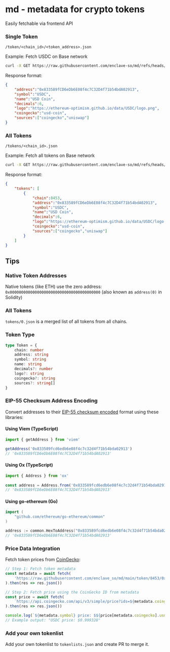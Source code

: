 # md - metadata for crypto tokens
Easily fetchable via frontend API

### Single Token
`/token/<chain_id>/<token_address>.json`

Example: Fetch USDC on Base network
```bash
curl -X GET https://raw.githubusercontent.com/enclave-so/md/refs/heads/main/token/8453/0x833589fCD6eDb6E08f4c7C32D4f71b54bdA02913.json
```

Response format:
```json
{
    "address":"0x833589fCD6eDb6E08f4c7C32D4f71b54bdA02913",
    "symbol":"USDC",
    "name":"USD Coin",
    "decimals":6,
    "logo":"https://ethereum-optimism.github.io/data/USDC/logo.png",
    "coingecko":"usd-coin",
    "sources":["coingecko","uniswap"]
}
```

### All Tokens
`/tokens/<chain_id>.json`

Example: Fetch all tokens on Base network
```bash
curl -X GET https://raw.githubusercontent.com/enclave-so/md/refs/heads/main/tokens/8453.json
```

Response format:
```json
{
    "tokens": [
        {
            "chain":8453,
            "address":"0x833589fCD6eDb6E08f4c7C32D4f71b54bdA02913",
            "symbol":"USDC",
            "name":"USD Coin",
            "decimals":6,
            "logo":"https://ethereum-optimism.github.io/data/USDC/logo.png",
            "coingecko":"usd-coin",
            "sources":["coingecko","uniswap"]
        }
    ]
}
```


## Tips

### Native Token Addresses
Native tokens (like ETH) use the zero address: `0x0000000000000000000000000000000000000000` (also known as `address(0)` in Solidity)

### All Tokens
`tokens/0.json` is a merged list of all tokens from all chains.

### Token Type
```ts
type Token = {
    chain: number
    address: string
    symbol: string
    name: string
    decimals?: number
    logo?: string
    coingecko?: string
    sources?: string[]
}
```

### EIP-55 Checksum Address Encoding
Convert addresses to their [EIP-55 checksum encoded](https://eips.ethereum.org/EIPS/eip-55) format using these libraries:

#### Using Viem (TypeScript)
```ts
import { getAddress } from 'viem'

getAddress('0x833589fcd6edb6e08f4c7c32d4f71b54bda02913') 
// '0x833589fCD6eDb6E08f4c7C32D4f71b54bdA02913'
```

#### Using Ox (TypeScript)
```ts
import { Address } from 'ox'
 
const address = Address.from('0x833589fcd6edb6e08f4c7c32d4f71b54bda02913')
// '0x833589fCD6eDb6E08f4c7C32D4f71b54bdA02913'
```

#### Using go-ethereum (Go)
```go
import (
    "github.com/ethereum/go-ethereum/common"
)

address := common.HexToAddress("0x833589fcd6edb6e08f4c7c32d4f71b54bda02913").Hex()
// '0x833589fCD6eDb6E08f4c7C32D4f71b54bdA02913'
```

### Price Data Integration
Fetch token prices from [CoinGecko](https://docs.coingecko.com/v3.0.1/reference/simple-price):

```ts
// Step 1: Fetch token metadata
const metadata = await fetch(
    'https://raw.githubusercontent.com/enclave_so/md/main/token/8453/0x833589fCD6eDb6E08f4c7C32D4f71b54bdA02913.json'
).then(res => res.json())

// Step 2: Fetch price using the CoinGecko ID from metadata
const price = await fetch(
    `https://api.coingecko.com/api/v3/simple/price?ids=${metadata.coingecko}&vs_currencies=usd`
).then(res => res.json())

console.log(`${metadata.symbol} price: $${price[metadata.coingecko].usd}`)
// Example output: "USDC price: $0.999328"
```

### Add your own tokenlist
Add your own tokenlist to `tokenlists.json` and create PR to merge it.
